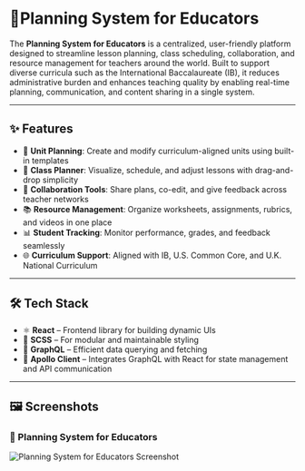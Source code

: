 # 🧠Planning System for Educators

The **Planning System for Educators** is a centralized, user-friendly platform designed to streamline lesson planning, class scheduling, collaboration, and resource management for teachers around the world. Built to support diverse curricula such as the International Baccalaureate (IB), it reduces administrative burden and enhances teaching quality by enabling real-time planning, communication, and content sharing in a single system.

---

## ✨ Features

- 🧩 **Unit Planning**: Create and modify curriculum-aligned units using built-in templates  
- 📅 **Class Planner**: Visualize, schedule, and adjust lessons with drag-and-drop simplicity  
- 🔄 **Collaboration Tools**: Share plans, co-edit, and give feedback across teacher networks  
- 📚 **Resource Management**: Organize worksheets, assignments, rubrics, and videos in one place  
- 📊 **Student Tracking**: Monitor performance, grades, and feedback seamlessly  
- 🌐 **Curriculum Support**: Aligned with IB, U.S. Common Core, and U.K. National Curriculum  

---

## 🛠 Tech Stack

- ⚛️ **React** – Frontend library for building dynamic UIs  
- 🎨 **SCSS** – For modular and maintainable styling  
- 🔗 **GraphQL** – Efficient data querying and fetching  
- 🚀 **Apollo Client** – Integrates GraphQL with React for state management and API communication  

---

## 🖼️ Screenshots

### 📌 Planning System for Educators
![Planning System for Educators Screenshot](https://drive.google.com/drive/folders/1Kc3ChiL6yObPvgbyAzGLwRLvQgGYEEJI?usp=drive_link)

